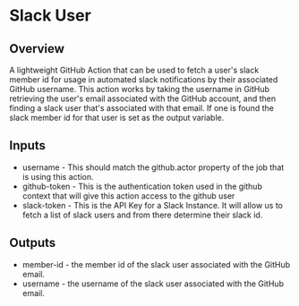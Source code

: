 # Slack User
## Overview
A lightweight GitHub Action that can be used to fetch a user's slack member id for usage in automated slack notifications by their associated GitHub username. This action works by taking the username in GitHub retrieving the user's email associated with the GitHub account, and then finding a slack user that's associated with that email. If one is found the slack member id for that user is set as the output variable.

## Inputs
* username - This should match the github.actor property of the job that is using this action.
* github-token - This is the authentication token used in the github context that will give this action access to the github user
* slack-token - This is the API Key for a Slack Instance. It will allow us to fetch a list of slack users and from there determine their slack id.

## Outputs
* member-id - the member id of the slack user associated with the GitHub email.
* username - the username of the slack user associated with the GitHub email.